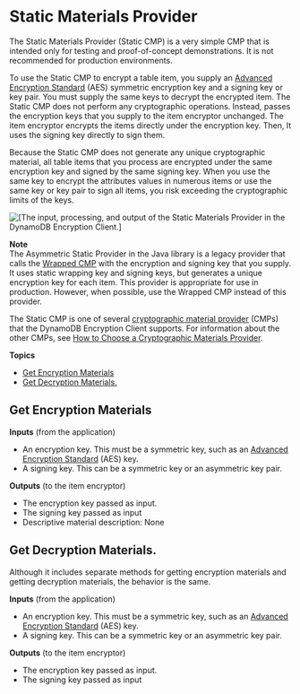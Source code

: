 # Static Materials Provider<a name="static-provider"></a>

The Static Materials Provider \(Static CMP\) is a very simple CMP that is intended only for testing and proof\-of\-concept demonstrations\. It is not recommended for production environments\.

To use the Static CMP to encrypt a table item, you supply an [Advanced Encryption Standard](https://en.wikipedia.org/wiki/Advanced_Encryption_Standard) \(AES\) symmetric encryption key and a signing key or key pair\. You must supply the same keys to decrypt the encrypted item\. The Static CMP does not perform any cryptographic operations\. Instead, passes the encryption keys that you supply to the item encryptor unchanged\. The item encryptor encrypts the items directly under the encryption key\. Then, It uses the signing key directly to sign them\. 

Because the Static CMP does not generate any unique cryptographic material, all table items that you process are encrypted under the same encryption key and signed by the same signing key\. When you use the same key to encrypt the attributes values in numerous items or use the same key or key pair to sign all items, you risk exceeding the cryptographic limits of the keys\. 

![\[The input, processing, and output of the Static Materials Provider in the DynamoDB Encryption Client.\]](http://docs.aws.amazon.com/dynamodb-encryption-client/latest/devguide/images/staticCMP.png)

**Note**  
The Asymmetric Static Provider in the Java library is a legacy provider that calls the [Wrapped CMP](wrapped-provider.md) with the encryption and signing key that you supply\. It uses static wrapping key and signing keys, but generates a unique encryption key for each item\. This provider is appropriate for use in production\. However, when possible, use the Wrapped CMP instead of this provider\.

The Static CMP is one of several [cryptographic material provider](concepts.md#concept-material-provider) \(CMPs\) that the DynamoDB Encryption Client supports\. For information about the other CMPs, see [How to Choose a Cryptographic Materials Provider](crypto-materials-providers.md)\.

**Topics**
+ [Get Encryption Materials](#static-cmp-get-encryption-materials)
+ [Get Decryption Materials\.](#static-cmp-get-decryption-materials)

## Get Encryption Materials<a name="static-cmp-get-encryption-materials"></a>

**Inputs** \(from the application\)
+ An encryption key\. This must be a symmetric key, such as an [Advanced Encryption Standard](https://tools.ietf.org/html/rfc3394.html) \(AES\) key\. 
+ A signing key\. This can be a symmetric key or an asymmetric key pair\. 

**Outputs** \(to the item encryptor\)
+ The encryption key passed as input\.
+ The signing key passed as input
+ Descriptive material description: None

## Get Decryption Materials\.<a name="static-cmp-get-decryption-materials"></a>

Although it includes separate methods for getting encryption materials and getting decryption materials, the behavior is the same\. 

**Inputs** \(from the application\)
+ An encryption key\. This must be a symmetric key, such as an [Advanced Encryption Standard](https://tools.ietf.org/html/rfc3394.html) \(AES\) key\. 
+ A signing key\. This can be a symmetric key or an asymmetric key pair\. 

**Outputs** \(to the item encryptor\)
+ The encryption key passed as input\.
+ The signing key passed as input